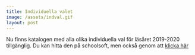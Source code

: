 ```yaml
---
title: Individuella valet
image: /assets/indval.gif
layout: post
---
```


Nu finns katalogen med alla olika individuella val för läsåret 2019-2020 tillgänglig.
Du kan hitta den på schoolsoft, men också genom att [klicka här](/assets/Indval1920.pdf)
